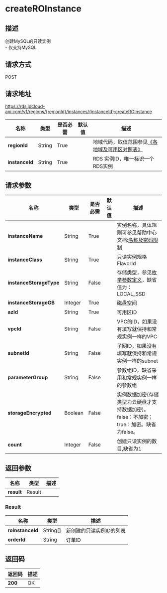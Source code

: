 # createROInstance


## 描述
创建MySQL的只读实例<br>- 仅支持MySQL

## 请求方式
POST

## 请求地址
https://rds.jdcloud-api.com/v1/regions/{regionId}/instances/{instanceId}:createROInstance

|名称|类型|是否必需|默认值|描述|
|---|---|---|---|---|
|**regionId**|String|True| |地域代码，取值范围参见[《各地域及可用区对照表》](../Enum-Definitions/Regions-AZ.md)|
|**instanceId**|String|True| |RDS 实例ID，唯一标识一个RDS实例|

## 请求参数
|名称|类型|是否必需|默认值|描述|
|---|---|---|---|---|
|**instanceName**|String|True| |实例名称，具体规则可参见帮助中心文档:[名称及密码限制](../../../documentation/Database-and-Cache-Service/RDS/Introduction/Restrictions/SQLServer-Restrictions.md)|
|**instanceClass**|String|True| |只读实例规格FlavorId|
|**instanceStorageType**|String|False| |存储类型，参见[枚举参数定义](../Enum-Definitions/Enum-Definitions.md)，缺省值为：LOCAL_SSD|
|**instanceStorageGB**|Integer|True| |磁盘空间|
|**azId**|String|True| |可用区ID|
|**vpcId**|String|False| |VPC的ID，如果没有填写就保持和常规实例一样的VPC|
|**subnetId**|String|False| |子网ID，如果没有填写就保持和常规实例一样的subnet|
|**parameterGroup**|String|False| |参数组ID，缺省采用和常规实例一样的参数组|
|**storageEncrypted**|Boolean|False| |实例数据加密(存储类型为云硬盘才支持数据加密)。false：不加密；true：加密。缺省为false。|
|**count**|Integer|False| |创建只读实例的数目,缺省为1|


## 返回参数
|名称|类型|描述|
|---|---|---|
|**result**|Result| |

### Result
|名称|类型|描述|
|---|---|---|
|**roInstanceId**|String[]|新创建的只读实例ID的列表|
|**orderId**|String|订单ID|

## 返回码
|返回码|描述|
|---|---|
|**200**|OK|

